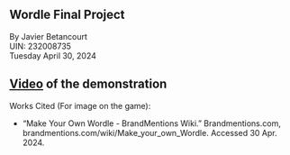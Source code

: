 ## Wordle Final Project

By Javier Betancourt <br/>
UIN: 232008735 <br/>
Tuesday April 30, 2024


## [Video](https://youtu.be/f4mq_z9tIcY) of the demonstration

Works Cited (For image on the game):

- “Make Your Own Wordle - BrandMentions Wiki.” Brandmentions.com, brandmentions.com/wiki/Make_your_own_Wordle. Accessed 30 Apr. 2024.

